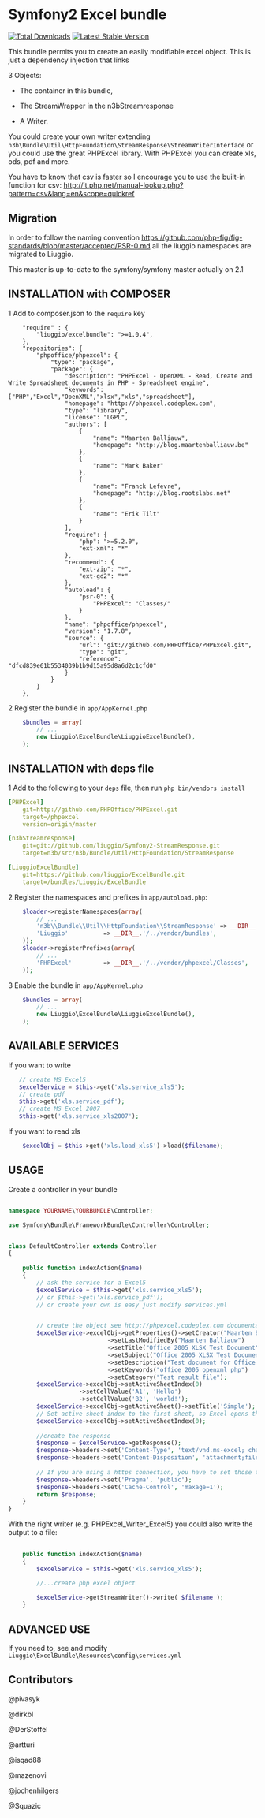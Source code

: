 Symfony2 Excel bundle
============

[![Total Downloads](https://poser.pugx.org/liuggio/ExcelBundle/downloads.png)](https://packagist.org/packages/liuggio/ExcelBundle) [![Latest Stable Version](https://poser.pugx.org/liuggio/ExcelBundle/v/stable.png)](https://packagist.org/packages/liuggio/ExcelBundle)

This bundle permits you to create an easily modifiable excel object.
This is just a dependency injection that links


3 Objects:

- The container in this bundle, 

- The StreamWrapper in the n3bStreamresponse

- A Writer.
 

You could create your own writer extending  ``n3b\Bundle\Util\HttpFoundation\StreamResponse\StreamWriterInterface`` or you could use the great PHPExcel library. With PHPExcel you can create xls, ods, pdf and more.

You have to know that csv is faster so I encourage you to use the built-in function for csv: http://it.php.net/manual-lookup.php?pattern=csv&lang=en&scope=quickref

## Migration

In order to follow the naming convention  https://github.com/php-fig/fig-standards/blob/master/accepted/PSR-0.md  all the liuggio namespaces are migrated to Liuggio.

This master is up-to-date to the symfony/symfony master actually on 2.1


## INSTALLATION with COMPOSER 

1  Add to composer.json to the `require` key  

``` 
    "require" : {
        "liuggio/excelbundle": ">=1.0.4",
    },
    "repositories": {
        "phpoffice/phpexcel": {
            "type": "package",
            "package": {
                "description": "PHPExcel - OpenXML - Read, Create and Write Spreadsheet documents in PHP - Spreadsheet engine",
                "keywords": ["PHP","Excel","OpenXML","xlsx","xls","spreadsheet"],
                "homepage": "http://phpexcel.codeplex.com",
                "type": "library",
                "license": "LGPL",
                "authors": [
                    {
                        "name": "Maarten Balliauw",
                        "homepage": "http://blog.maartenballiauw.be"
                    },
                    {
                        "name": "Mark Baker"
                    },
                    {
                        "name": "Franck Lefevre",
                        "homepage": "http://blog.rootslabs.net"
                    },
                    {
                        "name": "Erik Tilt"
                    }
                ],
                "require": {
                    "php": ">=5.2.0",
                    "ext-xml": "*"
                },
                "recommend": {
                    "ext-zip": "*",
                    "ext-gd2": "*"
                },
                "autoload": {
                    "psr-0": {
                        "PHPExcel": "Classes/"
                    }
                },
                "name": "phpoffice/phpexcel",
                "version": "1.7.8",
                "source": {
                    "url": "git://github.com/PHPOffice/PHPExcel.git",
                    "type": "git",
                    "reference": "dfcd839e61b5534039b1b9d15a95d8a6d2c1cfd0"
                }
            }
        }
    },
``` 
 

2 Register the bundle in ``app/AppKernel.php``

``` php
    $bundles = array(
        // ...
        new Liuggio\ExcelBundle\LiuggioExcelBundle(),
    );
```

## INSTALLATION with deps file

1  Add to the following to your `deps` file, then run `php bin/vendors install`

``` yaml
[PHPExcel]
    git=http://github.com/PHPOffice/PHPExcel.git
    target=/phpexcel
    version=origin/master

[n3bStreamresponse]
    git=git://github.com/liuggio/Symfony2-StreamResponse.git
    target=n3b/src/n3b/Bundle/Util/HttpFoundation/StreamResponse

[LiuggioExcelBundle]
    git=https://github.com/liuggio/ExcelBundle.git
    target=/bundles/Liuggio/ExcelBundle
``` 

2  Register the namespaces and prefixes in `app/autoload.php`:

``` php
    $loader->registerNamespaces(array(
        // ...
        'n3b\\Bundle\\Util\\HttpFoundation\\StreamResponse' => __DIR__.'/../vendor/n3b/src',
        'Liuggio'          => __DIR__.'/../vendor/bundles',
    ));
    $loader->registerPrefixes(array(
        // ...
        'PHPExcel'         => __DIR__.'/../vendor/phpexcel/Classes',
    ));

```
 

3 Enable the bundle in `app/AppKernel.php`

``` php
    $bundles = array(
        // ...
        new Liuggio\ExcelBundle\LiuggioExcelBundle(),
    );
```
 


## AVAILABLE SERVICES

If you want to write

``` php
   // create MS Excel5
   $excelService = $this->get('xls.service_xls5');
   // create pdf
   $this->get('xls.service_pdf');
   // create MS Excel 2007
   $this->get('xls.service_xls2007');

```


If you want to read xls

``` php
    $excelObj = $this->get('xls.load_xls5')->load($filename);

```




## USAGE

Create a controller in your bundle


``` php

namespace YOURNAME\YOURBUNDLE\Controller;

use Symfony\Bundle\FrameworkBundle\Controller\Controller;


class DefaultController extends Controller
{
    
    public function indexAction($name)
    {
        // ask the service for a Excel5
        $excelService = $this->get('xls.service_xls5');
        // or $this->get('xls.service_pdf');
        // or create your own is easy just modify services.yml


        // create the object see http://phpexcel.codeplex.com documentation
        $excelService->excelObj->getProperties()->setCreator("Maarten Balliauw")
                            ->setLastModifiedBy("Maarten Balliauw")
                            ->setTitle("Office 2005 XLSX Test Document")
                            ->setSubject("Office 2005 XLSX Test Document")
                            ->setDescription("Test document for Office 2005 XLSX, generated using PHP classes.")
                            ->setKeywords("office 2005 openxml php")
                            ->setCategory("Test result file");
        $excelService->excelObj->setActiveSheetIndex(0)
                    ->setCellValue('A1', 'Hello')
                    ->setCellValue('B2', 'world!');
        $excelService->excelObj->getActiveSheet()->setTitle('Simple');
        // Set active sheet index to the first sheet, so Excel opens this as the first sheet
        $excelService->excelObj->setActiveSheetIndex(0);
 
        //create the response
        $response = $excelService->getResponse();
        $response->headers->set('Content-Type', 'text/vnd.ms-excel; charset=utf-8');
        $response->headers->set('Content-Disposition', 'attachment;filename=stdream2.xls');
        
        // If you are using a https connection, you have to set those two headers for compatibility with IE <9
        $response->headers->set('Pragma', 'public');
        $response->headers->set('Cache-Control', 'maxage=1');
        return $response;        
    }
}

```

With the right writer (e.g. PHPExcel_Writer_Excel5) you could also write the output to a file:
``` php
    
	public function indexAction($name)
    {
        $excelService = $this->get('xls.service_xls5');	

        //...create php excel object

        $excelService->getStreamWriter()->write( $filename );
    }
```


## ADVANCED USE

If you need to, see and modify ``Liuggio\ExcelBundle\Resources\config\services.yml``


## Contributors

@pivasyk

@dirkbl

@DerStoffel

@artturi

@isqad88

@mazenovi

@jochenhilgers

@Squazic
